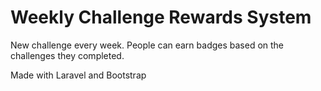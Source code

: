 # Weekly Challenge Rewards System
New challenge every week. People can earn badges based on the challenges they completed.

Made with Laravel and Bootstrap 
